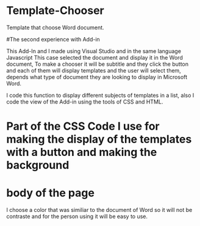 # Template-Chooser
Template that choose Word document.

#The second experience with Add-in

This Add-In and I made using Visual Studio and in the same language Javascript 
This case selected the document and display it in the Word document, To make a chooser it will be subtitle and they click the button and each of them will display templates and the user will select them, depends what type of document they are looking to display in Microsoft Word.

I code this function to display different subjects of templates in a list, also I code the view of the Add-in using the tools of CSS and HTML.

# Part of the CSS Code I use for making the display of the templates with a button and making the background 

# body of the page
I choose a color that was similiar to the document of Word so it will not be contraste and for the person using it will be easy to use.




